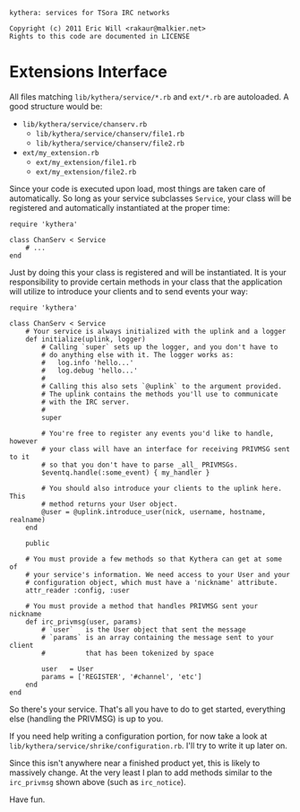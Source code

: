     kythera: services for TSora IRC networks

    Copyright (c) 2011 Eric Will <rakaur@malkier.net>
    Rights to this code are documented in LICENSE

Extensions Interface
====================

All files matching `lib/kythera/service/*.rb` and `ext/*.rb` are autoloaded.
A good structure would be:

  * `lib/kythera/service/chanserv.rb`
    * `lib/kythera/service/chanserv/file1.rb`
    * `lib/kythera/service/chanserv/file2.rb`
  * `ext/my_extension.rb`
    * `ext/my_extension/file1.rb`
    * `ext/my_extension/file2.rb`

Since your code is executed upon load, most things are taken care of
automatically. So long as your service subclasses `Service`, your class will
be registered and automatically instantiated at the proper time:

    require 'kythera'

    class ChanServ < Service
        # ...
    end

Just by doing this your class is registered and will be instantiated. It is
your responsibility to provide certain methods in your class that the
application will utilize to introduce your clients and to send events your way:

    require 'kythera'

    class ChanServ < Service
        # Your service is always initialized with the uplink and a logger
        def initialize(uplink, logger)
            # Calling `super` sets up the logger, and you don't have to
            # do anything else with it. The logger works as:
            #   log.info 'hello...'
            #   log.debug 'hello...'
            #
            # Calling this also sets `@uplink` to the argument provided.
            # The uplink contains the methods you'll use to communicate
            # with the IRC server.
            #
            super

            # You're free to register any events you'd like to handle, however
            # your class will have an interface for receiving PRIVMSG sent to it
            # so that you don't have to parse _all_ PRIVMSGs.
            $eventq.handle(:some_event) { my_handler }

            # You should also introduce your clients to the uplink here. This
            # method returns your User object.
            @user = @uplink.introduce_user(nick, username, hostname, realname)
        end

        public

        # You must provide a few methods so that Kythera can get at some of
        # your service's information. We need access to your User and your
        # configuration object, which must have a 'nickname' attribute.
        attr_reader :config, :user

        # You must provide a method that handles PRIVMSG sent your nickname
        def irc_privmsg(user, params)
            # `user`   is the User object that sent the message
            # `params` is an array containing the message sent to your client
            #          that has been tokenized by space

            user   = User
            params = ['REGISTER', '#channel', 'etc']
        end
    end

So there's your service. That's all you have to do to get started, everything
else (handling the PRIVMSG) is up to you.

If you need help writing a configuration portion, for now take a look at
`lib/kythera/service/shrike/configuration.rb`. I'll try to write it up later on.

Since this isn't anywhere near a finished product yet, this is likely to
massively change. At the very least I plan to add methods similar to the
`irc_privmsg` shown above (such as `irc_notice`).

Have fun.
